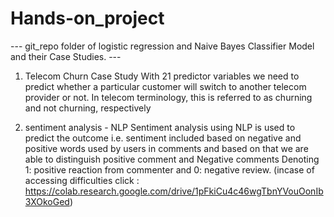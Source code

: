 # Hands-on_project

--- git_repo folder of logistic regression and Naive Bayes Classifier Model and their Case Studies. ---

1. Telecom Churn Case Study
  With 21 predictor variables we need to predict whether a particular customer will switch to another telecom provider or not. In telecom terminology,
  this is referred to as churning and not churning, respectively

2. sentiment analysis - NLP
  Sentiment analysis using NLP is used to predict the outcome i.e. sentiment included based on negative and positive words used by users in comments and based on   that we are able to distinguish positive comment and Negative comments Denoting 1: positive reaction from commenter and 0: negative review.
  (incase of accessing difficulties click : https://colab.research.google.com/drive/1pFkiCu4c46wgTbnYVouOonIb3XOkoGed)
